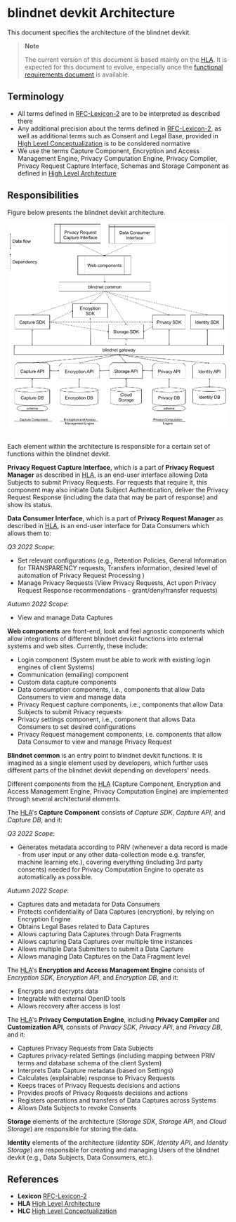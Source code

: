 # blindnet devkit Architecture

This document specifies the architecture of the blindnet devkit.

> **Note**
>
> The current version of this document is based mainly on the [HLA][HLA]. It is expected for this document to evolve, especially once the [functional requirements document](../../specifications#functional-requirements) is available.

## Terminology

- All terms defined in [RFC-Lexicon-2][Lexicon] are to be interpreted as described there
- Any additional precision about the terms defined in [RFC-Lexicon-2][Lexicon], as well as additional terms such as Consent and Legal Base, provided in [High Level Conceptualization][HLC] is to be considered normative
- We use the terms Capture Component, Encryption and Access Management Engine, Privacy Computation Engine, Privacy Compiler, Privacy Request Capture Interface, Schemas and Storage Component as defined in [High Level Architecture][HLA]

## Responsibilities

Figure below presents the blindnet devkit architecture.

<img src="./img/devkit_architecture.png">
<br><br>

Each element within the architecture is responsible for a certain set of functions within the blindnet devkit.

**Privacy Request Capture Interface**, which is a part of **Privacy Request Manager** as described in [HLA][HLA], is an end-user interface allowing Data Subjects to submit Privacy Requests. For requests that require it, this component may also initiate Data Subject Authentication, deliver the Privacy Request Response (including the data that may be part of response) and show its status.

**Data Consumer Interface**, which is a part of **Privacy Request Manager** as described in [HLA][HLA], is an end-user interface for Data Consumers which allows them to:

*Q3 2022 Scope*:
- Set relevant configurations (e.g., Retention Policies, General Information for TRANSPARENCY requests, Transfers information, desired level of automation of Privacy Request Processing )
- Manage Privacy Requests (View Privacy Requests, Act upon Privacy Request Response recommendations - grant/deny/transfer requests)

*Autumn 2022 Scope*:
- View and manage Data Captures

**Web components** are front-end, look and feel agnostic components which allow integrations of different blindnet devkit functions into external systems and web sites. Currently, these include:
- Login component (System must be able to work with existing login engines of client Systems)
- Communication (emailing) component
- Custom data capture components
- Data consumption components, i.e., components that allow Data Consumers to view and manage data
- Privacy Request capture components, i.e., components that allow Data Subjects to submit Privacy requests
- Privacy settings component, i.e., component that allows Data Consumers to set desired configurations
- Privacy Request management components, i.e. components that allow Data Consumer to view and manage Privacy Request

**Blindnet common** is an entry point to blindnet devkit functions.
It is imagined as a single element used by developers, which further uses different parts of the blindnet devkit depending on developers' needs.

Different components from the [HLA][HLA] (Capture Component, Encryption and Access Management Engine, Privacy Computation Engine) are implemented through several architectural elements.

The [HLA][HLA]'s **Capture Component** consists of _Capture SDK_, _Capture API_, and _Capture DB_, and it:

*Q3 2022 Scope*:
- Generates metadata according to PRIV (whenever a data record is made - from user input or any other data-collection mode e.g. transfer, machine learning etc.), covering everything (including 3rd party consents) needed for Privacy Computation Engine to operate as automatically as possible.

*Autumn 2022 Scope*:
- Captures data and metadata for Data Consumers
- Protects confidentiality of Data Captures (encryption), by relying on Encryption Engine
- Obtains Legal Bases related to Data Captures
- Allows capturing Data Captures through Data Fragments
- Allows capturing Data Captures over multiple time instances
- Allows multiple Data Submitters to submit a Data Capture
- Allows managing Data Captures on the Data Fragment level

The [HLA][HLA]'s **Encryption and Access Management Engine** consists of _Encryption SDK_, _Encryption API_, and _Encryption DB_, and it:
- Encrypts and decrypts data
- Integrable with external OpenID tools
- Allows recovery after access is lost

The [HLA][HLA]'s **Privacy Computation Engine**, including **Privacy Compiler** and **Customization API**, consists of _Privacy SDK_, _Privacy API_, and _Privacy DB_, and it:
- Captures Privacy Requests from Data Subjects
- Captures privacy-related Settings (including mapping between PRIV terms and database schema of the client System)
- Interprets Data Capture metadata (based on Settings)
- Calculates (explainable) response to Privacy Requests
- Keeps traces of Privacy Requests decisions and actions
- Provides proofs of Privacy Requests decisions and actions
- Registers operations and transfers of Data Captures across Systems
- Allows Data Subjects to revoke Consents

**Storage** elements of the architecture (_Storage SDK_, _Storage API_, and _Cloud Storage_) are responsible for storing the data.

**Identity** elements of the architecture (_Identity SDK_, _Identity API_, and _Identity Storage_) are responsible for creating and managing Users of the blindnet devkit (e.g., Data Subjects, Data Consumers, etc.).

## References
- **Lexicon** [RFC-Lexicon-2][Lexicon]
- **HLA** [High Level Architecture][HLA]
- **HLC** [High Level Conceptualization][HLC]

[Lexicon]: ../../refs/lexicon/RFC-Lexicon-2.md "RFC-Lexicon-2"
[HLA]: ../../refs/high-level-architecture/ "High Level Architecture"
[HLC]: ../../refs/high-level-conceptualization/ "High Level Conceptualization"
